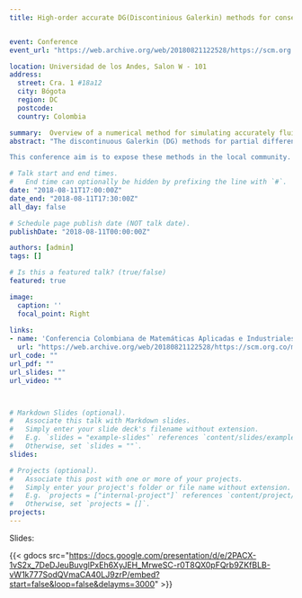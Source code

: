 ```yaml
---
title: High-order accurate DG(Discontinious Galerkin) methods for conservation laws(Invited Talk)


event: Conference
event_url: "https://web.archive.org/web/20180821122528/https://scm.org.co/mapi1/"

location: Universidad de los Andes, Salon W - 101
address:
  street: Cra. 1 #18a12
  city: Bógota 
  region: DC
  postcode: 
  country: Colombia

summary:  Overview of a numerical method for simulating accurately fluids and other conservation laws
abstract: "The discontinuous Galerkin (DG) methods for partial differential equations (PDE) are a family of numerical methods used to solve linear, non-linear multidimensional systems of PDE that arise in many areas of engineering,  physics and applied mathematics. In particular these methods are used to solve conservation equations and wave equations in electromagnetism and continuum dynamics. 

This conference aim is to expose these methods in the local community. We look briefly the fundamentals of the discontinuous Galerkin Finite Element Method (DG-FEM), special attention is taken to introduce high-order approximation of the problem in the smooth part of the solution and to resolve clearly discontinuous parts of the former. As a study case the Euler gas equation is considered to test the most important tools in canonical examples: the Sod’s problem, the Isentropic vortex and the Couette flow between two cylinders. In addition, the fundamentals of the (DG-FEM) for high-order equations is shown and furthermore, the formulation and solution of both the Poisson and advection equation is presented using the FEniCS software."

# Talk start and end times.
#   End time can optionally be hidden by prefixing the line with `#`.
date: "2018-08-11T17:00:00Z"
date_end: "2018-08-11T17:30:00Z"
all_day: false

# Schedule page publish date (NOT talk date).
publishDate: "2018-08-11T00:00:00Z"

authors: [admin]
tags: []

# Is this a featured talk? (true/false)
featured: true

image:
  caption: ''
  focal_point: Right
  
links:
- name: 'Conferencia Colombiana de Matemáticas Aplicadas e Industriales (MAPI 1)'
  url: "https://web.archive.org/web/20180821122528/https://scm.org.co/mapi1/"
url_code: ""
url_pdf: ""
url_slides: ""
url_video: ""



# Markdown Slides (optional).
#   Associate this talk with Markdown slides.
#   Simply enter your slide deck's filename without extension.
#   E.g. `slides = "example-slides"` references `content/slides/example-slides.md`.
#   Otherwise, set `slides = ""`.
slides:

# Projects (optional).
#   Associate this post with one or more of your projects.
#   Simply enter your project's folder or file name without extension.
#   E.g. `projects = ["internal-project"]` references `content/project/deep-learning/index.md`.
#   Otherwise, set `projects = []`.
projects:
---
```


Slides:

{{< gdocs src="https://docs.google.com/presentation/d/e/2PACX-1vS2x_7DeDJeuBuvglPxEh6XyJEH_MrweSC-r0T8QX0pFQrb9ZKfBLB-vW1k777SodQVmaCA40LJ9zrP/embed?start=false&loop=false&delayms=3000" >}}
